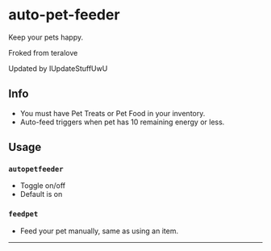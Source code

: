 # auto-pet-feeder
Keep your pets happy.

Froked from teralove

Updated by IUpdateStuffUwU

## Info
- You must have Pet Treats or Pet Food in your inventory.
- Auto-feed triggers when pet has 10 remaining energy or less.

## Usage
### `autopetfeeder`
- Toggle on/off
- Default is on
### `feedpet`
- Feed your pet manually, same as using an item.

---
